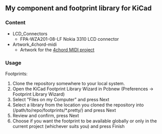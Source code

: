 ## My component and footprint library for KiCad


### Content
* LCD_Connectors
    * FPA-WZA201-08-LF Nokia 3310 LCD connector
* Artwork_4chord-midi
    * Artwork for the [4chord MIDI project](https://github.com/sgreg/4chord-midi)

### Usage
Footprints:

1. Clone the repository somewhere to your local system.
2. Open the KiCad Footprint Library Wizard in Pcbnew (Preferences -> Footprint Library Wizard)
3. Select "Files on my Computer" and press Next
4. Select a library from the location you cloned the repository into (/path/to/repo/footprints/\*.pretty/) and press Next
5. Review and confirm, press Next
6. Choose if you want the footprint to be available globally or only in the current project (whichever suits you) and press Finish

